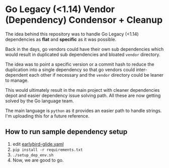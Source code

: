 # Go Legacy (<1.14) Vendor (Dependency) Condensor + Cleanup

The idea behind this repository was to handle Go Legacy (<1.14) dependencies as **flat** and **specific** as it was possible.  

Back in the days, go vendors could have their own sub  dependencies which would result in duplicated sub dependencies and bloated `vendor` directory.  

The idea was to point a specific version or a commit hash to reduce the duplication into a single dependency so that go vendors could inter-dependent each other if necessary and the `vendor` directory could be leaner to manage.  

This would ultimately result in the main project with cleaner dependencies depot and easier dependency issue solving path. All these are now getting solved by the Go language team. 

The main language is `python` as it provides an easier path to handle strings. I'm uploading this for a future reference.  

## How to run sample dependency setup  
1. edit [earlybird-glide.yaml](asset/earlybird-glide.yaml)  
2. `pip install -r requirements.txt`  
3. `./setup_dep_env.sh`  
4. Now, we are good to go.  